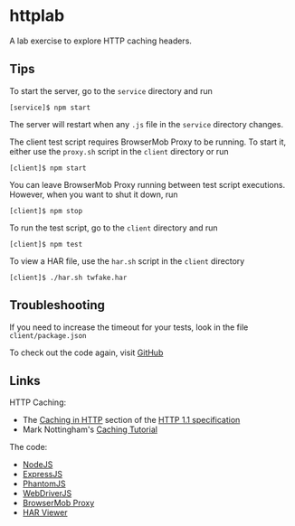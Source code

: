 # httplab

A lab exercise to explore HTTP caching headers.

## Tips

To start the server, go to the `service` directory and run

    [service]$ npm start

The server will restart when any `.js` file in the `service` directory changes.

The client test script requires BrowserMob Proxy to be running. To start it, either use the `proxy.sh` script in the `client` directory or run

    [client]$ npm start

You can leave BrowserMob Proxy running between test script executions. However, when you want to shut it down, run

    [client]$ npm stop

To run the test script, go to the `client` directory and run

    [client]$ npm test

To view a HAR file, use the `har.sh` script in the `client` directory

    [client]$ ./har.sh twfake.har

## Troubleshooting

If you need to increase the timeout for your tests, look in the file `client/package.json`

To check out the code again, visit [GitHub](https://github.com/halvards/httplab)

## Links

HTTP Caching:

- The [Caching in HTTP](http://www.w3.org/Protocols/rfc2616/rfc2616-sec13.html) section of the [HTTP 1.1 specification](http://www.w3.org/Protocols/rfc2616/rfc2616.html)
- Mark Nottingham's [Caching Tutorial](http://www.mnot.net/cache_docs/)

The code:

- [NodeJS](http://nodejs.org/)
- [ExpressJS](http://expressjs.com/)
- [PhantomJS](http://phantomjs.org/)
- [WebDriverJS](https://code.google.com/p/selenium/wiki/WebDriverJs)
- [BrowserMob Proxy](https://github.com/webmetrics/browsermob-proxy)
- [HAR Viewer](http://www.softwareishard.com/blog/har-viewer/)

